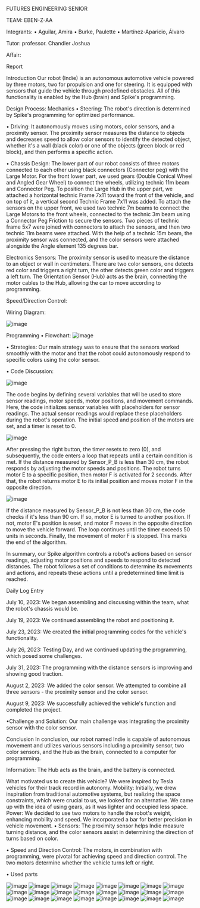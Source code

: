 
FUTURES ENGINEERING
SENIOR

TEAM: EBEN-Z-AA

Integrants: 
•	Aguilar, Amira
•	Burke, Paulette
•	Martínez-Aparicio, Álvaro 

Tutor: professor. Chandler Joshua

Affair: 

Report













Introduction
Our robot (Indie) is an autonomous automotive vehicle powered by three motors, two for propulsion and one for steering. It is equipped with sensors that guide the vehicle through predefined obstacles. All of this functionality is enabled by the Hub (brain) and Spike's programming.

Design Process:
Mechanics
•	Steering: The robot's direction is determined by Spike's programming for optimized performance.

•	Driving: It autonomously moves using motors, color sensors, and a proximity sensor. The proximity sensor measures the distance to objects and decreases speed to allow color sensors to identify the detected object, whether it's a wall (black color) or one of the objects (green block or red block), and then performs a specific action.

•	Chassis Design: The lower part of our robot consists of three motors connected to each other using black connectors (Connector peg) with the Large Motor. For the front lower part, we used gears (Double Conical Wheel and Angled Gear Wheel) to connect the wheels, utilizing technic 11m beam and Connector Peg. To position the Large Hub in the upper part, we attached a horizontal technic Frame 7x11 toward the front of the vehicle, and on top of it, a vertical second Technic Frame 7x11 was added. To attach the sensors on the upper front, we used two technic 7m beams to connect the Large Motors to the front wheels, connected to the technic 3m beam using a Connector Peg Friction to secure the sensors. Two pieces of technic frame 5x7 were joined with connectors to attach the sensors, and then two technic 11m beams were attached. With the help of a technic 15m beam, the proximity sensor was connected, and the color sensors were attached alongside the Angle element 135 degrees bar.

Electronics
Sensors: The proximity sensor is used to measure the distance to an object or wall in centimeters. There are two color sensors, one detects red color and triggers a right turn, the other detects green color and triggers a left turn. The Orientation Sensor (Hub) acts as the brain, connecting the motor cables to the Hub, allowing the car to move according to programming.

Speed/Direction Control:

Wiring Diagram:
 
![image](https://github.com/ebenz2023/eben-z-aa-wro2023-FE/assets/55847388/f498add0-901a-4f79-a879-a4aa17485d4b)





Programming
•	Flowchart:
![image](https://github.com/ebenz2023/eben-z-aa-wro2023-FE/assets/55847388/8767ab04-5729-47b9-9173-3bc37a1a75be)

 
•	Strategies: Our main strategy was to ensure that the sensors worked smoothly with the motor and that the robot could autonomously respond to specific colors using the color sensor.









•	Code Discussion:

![image](https://github.com/ebenz2023/eben-z-aa-wro2023-FE/assets/55847388/56824b32-2ef2-4f47-81df-031c64a6367f)
 
The code begins by defining several variables that will be used to store sensor readings, motor speeds, motor positions, and movement commands. Here, the code initializes sensor variables with placeholders for sensor readings. The actual sensor readings would replace these placeholders during the robot's operation. The initial speed and position of the motors are set, and a timer is reset to 0.

![image](https://github.com/ebenz2023/eben-z-aa-wro2023-FE/assets/55847388/0a504f9d-6b54-40ae-9c16-de65962d8e0a)

 
After pressing the right button, the timer resets to zero (0), and subsequently, the code enters a loop that repeats until a certain condition is met. If the distance measured by Sensor_P_B is less than 30 cm, the robot responds by adjusting the motor speeds and positions. The robot turns motor E to a specific position, then motor F is activated for 2 seconds. After that, the robot returns motor E to its initial position and moves motor F in the opposite direction.

![image](https://github.com/ebenz2023/eben-z-aa-wro2023-FE/assets/55847388/4cad2f23-5672-4101-bb57-64dc46ea15e2)

 

If the distance measured by Sensor_P_B is not less than 30 cm, the code checks if it's less than 90 cm. If so, motor E is turned to another position. If not, motor E's position is reset, and motor F moves in the opposite direction to move the vehicle forward. The loop continues until the timer exceeds 50 units in seconds. Finally, the movement of motor F is stopped. This marks the end of the algorithm.

In summary, our Spike algorithm controls a robot's actions based on sensor readings, adjusting motor positions and speeds to respond to detected distances. The robot follows a set of conditions to determine its movements and actions, and repeats these actions until a predetermined time limit is reached.







Daily Log Entry

July 10, 2023: We began assembling and discussing within the team, what the robot's chassis would be.

July 19, 2023: We continued assembling the robot and positioning it.

July 23, 2023: We created the initial programming codes for the vehicle's functionality.

July 26, 2023: Testing Day, and we continued updating the programming, which posed some challenges.

July 31, 2023: The programming with the distance sensors is improving and showing good traction.

August 2, 2023: We added the color sensor. We attempted to combine all three sensors - the proximity sensor and the color sensor.

August 9, 2023: We successfully achieved the vehicle's function and completed the project.


•Challenge and Solution: Our main challenge was integrating the proximity sensor with the color sensor. 

Conclusion
In conclusion, our robot named Indie is capable of autonomous movement and utilizes various sensors including a proximity sensor, two color sensors, and the Hub as the brain, connected to a computer for programming.

Information: The Hub acts as the brain, and the battery is connected.

What motivated us to create this vehicle?
We were inspired by Tesla vehicles for their track record in autonomy.
Mobility: Initially, we drew inspiration from traditional automotive systems, but realizing the space constraints, which were crucial to us, we looked for an alternative. We came up with the idea of using gears, as it was lighter and occupied less space.
Power: We decided to use two motors to handle the robot's weight, enhancing mobility and speed. We incorporated a bar for better precision in vehicle movement.
•	Sensors: The proximity sensor helps Indie measure turning distance, and the color sensors assist in determining the direction of turns based on color.

•	Speed and Direction Control: The motors, in combination with programming, were pivotal for achieving speed and direction control. The two motors determine whether the vehicle turns left or right.

•	Used parts

![image](https://github.com/ebenz2023/eben-z-aa-wro2023-FE/assets/55847388/8671541c-8a4b-49c3-874c-2f5e6ebf6ac7) ![image](https://github.com/ebenz2023/eben-z-aa-wro2023-FE/assets/55847388/cbf02526-b148-41e3-87cc-ea1533ee7d17) ![image](https://github.com/ebenz2023/eben-z-aa-wro2023-FE/assets/55847388/aed9c0c1-5196-40de-ac54-d20ac271de95) ![image](https://github.com/ebenz2023/eben-z-aa-wro2023-FE/assets/55847388/acc3b15f-84a1-467a-a650-9766f07cdf99) ![image](https://github.com/ebenz2023/eben-z-aa-wro2023-FE/assets/55847388/ff201177-1a3e-4385-8a32-1fea0ebd62fd) ![image](https://github.com/ebenz2023/eben-z-aa-wro2023-FE/assets/55847388/420d287e-d2f1-4d79-9178-936de39b9c09) ![image](https://github.com/ebenz2023/eben-z-aa-wro2023-FE/assets/55847388/e41ae3fa-d029-46e0-8f14-f38d8712ac75) ![image](https://github.com/ebenz2023/eben-z-aa-wro2023-FE/assets/55847388/c618788c-0161-4830-9dc1-63b01466ed3c) ![image](https://github.com/ebenz2023/eben-z-aa-wro2023-FE/assets/55847388/a773e395-1b2d-401b-9235-9eb7bb1bd369) ![image](https://github.com/ebenz2023/eben-z-aa-wro2023-FE/assets/55847388/9e01b2fa-b560-447f-93b6-ddb865480c24) ![image](https://github.com/ebenz2023/eben-z-aa-wro2023-FE/assets/55847388/a9a805cb-ed68-40fa-91f3-b385f7200538) ![image](https://github.com/ebenz2023/eben-z-aa-wro2023-FE/assets/55847388/13a7ba15-fa4f-48cd-83e2-368d91eb2a4e) ![image](https://github.com/ebenz2023/eben-z-aa-wro2023-FE/assets/55847388/a1fad93c-cdb8-4acc-a49f-723d517e141d) ![image](https://github.com/ebenz2023/eben-z-aa-wro2023-FE/assets/55847388/6eac1c3e-dad9-40d6-810b-34538c287554) ![image](https://github.com/ebenz2023/eben-z-aa-wro2023-FE/assets/55847388/9fc091c2-7f30-4fab-97be-ab4172955405) ![image](https://github.com/ebenz2023/eben-z-aa-wro2023-FE/assets/55847388/f77a64d0-f386-4eb4-9ef7-9309d0545d2d) ![image](https://github.com/ebenz2023/eben-z-aa-wro2023-FE/assets/55847388/4d87d4a0-fb24-44ef-a57e-074e304f8209) ![image](https://github.com/ebenz2023/eben-z-aa-wro2023-FE/assets/55847388/544579fb-06c9-4d4a-8acb-15dcb20dc689) ![image](https://github.com/ebenz2023/eben-z-aa-wro2023-FE/assets/55847388/4f5946fe-7f0f-481f-8c04-00aca7e4489d) ![image](https://github.com/ebenz2023/eben-z-aa-wro2023-FE/assets/55847388/9fb952f9-2f13-49dd-bc13-6451c38c74b7) ![image](https://github.com/ebenz2023/eben-z-aa-wro2023-FE/assets/55847388/69714563-7eb8-49fd-b2d2-2fa548e0c3ad) ![image](https://github.com/ebenz2023/eben-z-aa-wro2023-FE/assets/55847388/e77fc226-bbc2-4c1f-aeb6-73957fd13f33) ![image](https://github.com/ebenz2023/eben-z-aa-wro2023-FE/assets/55847388/d4ed32ff-70d1-40ca-8da4-94627b534c38) ![image](https://github.com/ebenz2023/eben-z-aa-wro2023-FE/assets/55847388/7042d48d-797e-4b8e-b1c1-6f8fd0288e56)







              
      

